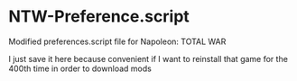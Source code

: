 # NTW-Preference.script
Modified preferences.script file for Napoleon: TOTAL WAR

I just save it here because convenient if I want to reinstall that game for the 400th time in order to download mods
